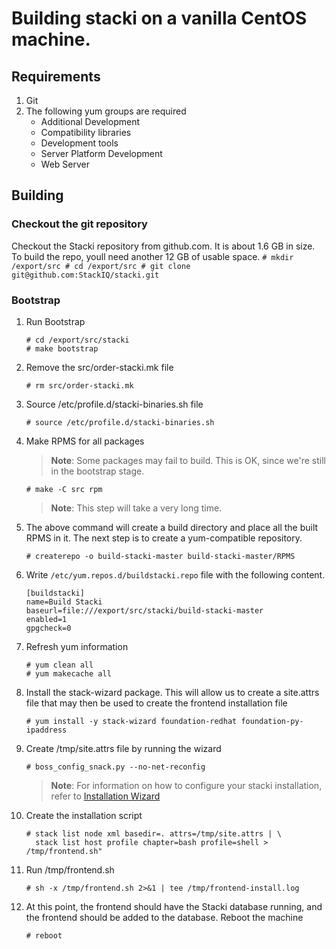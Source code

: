 # Building stacki on a vanilla CentOS machine.

## Requirements
1.  Git
1.  The following yum groups are required
    * Additional Development
    * Compatibility libraries
    * Development tools
    * Server Platform Development
    * Web Server

## Building

### Checkout the git repository
Checkout the Stacki repository from github.com. It is about
1.6 GB in size. To build the repo, youll need another 12 GB
of usable space.
    ```
    # mkdir /export/src
    # cd /export/src
    # git clone git@github.com:StackIQ/stacki.git
    ```

### Bootstrap
1. Run Bootstrap
    ```
    # cd /export/src/stacki
    # make bootstrap
    ```

1. Remove the src/order-stacki.mk file
    ```
    # rm src/order-stacki.mk
    ```
1. Source /etc/profile.d/stacki-binaries.sh file
    ```
    # source /etc/profile.d/stacki-binaries.sh
    ```
1.  Make RPMS for all packages
    > **Note**: Some packages may fail to build.
    > This is OK, since we're still in the bootstrap
    > stage.
    ```
    # make -C src rpm 
    ```
    > **Note**: This step will take a very long time.

1. The above command will create a build directory and place
   all the built RPMS in it. The next step is to create a
   yum-compatible repository.
   ```
   # createrepo -o build-stacki-master build-stacki-master/RPMS
   ```

1. Write `/etc/yum.repos.d/buildstacki.repo` file with the following content.
    ```
    [buildstacki]
    name=Build Stacki
    baseurl=file:///export/src/stacki/build-stacki-master
    enabled=1
    gpgcheck=0
    ```

1. Refresh yum information
    ```
    # yum clean all
    # yum makecache all
    ```

1. Install the stack-wizard package. This will allow us to create a site.attrs file
   that may then be used to create the frontend installation file
   ```
   # yum install -y stack-wizard foundation-redhat foundation-py-ipaddress
   ```

1. Create /tmp/site.attrs file by running the wizard
   ```
   # boss_config_snack.py --no-net-reconfig
   ```
   > **Note**: For information on how to configure your stacki installation,
     refer to [Installation Wizard](Frontend-Installation#installation-wizard)

1. Create the installation script
    ```
    # stack list node xml basedir=. attrs=/tmp/site.attrs | \
      stack list host profile chapter=bash profile=shell > /tmp/frontend.sh" 
    ```
1. Run /tmp/frontend.sh
   ```
   # sh -x /tmp/frontend.sh 2>&1 | tee /tmp/frontend-install.log
   ```
1. At this point, the frontend should have the Stacki database running,
   and the frontend should be added to the database. Reboot the machine
   ```
   # reboot
   ```



